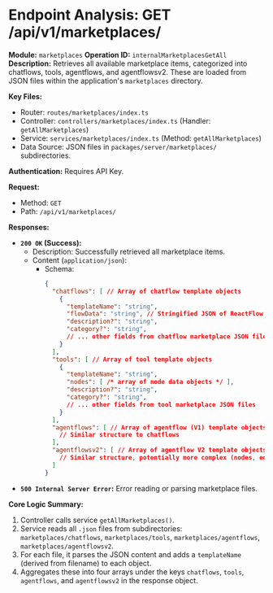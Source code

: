 # Endpoint Analysis: GET /api/v1/marketplaces/

**Module:** `marketplaces`
**Operation ID:** `internalMarketplacesGetAll`
**Description:** Retrieves all available marketplace items, categorized into chatflows, tools, agentflows, and agentflowsv2. These are loaded from JSON files within the application's `marketplaces` directory.

**Key Files:**
*   Router: `routes/marketplaces/index.ts`
*   Controller: `controllers/marketplaces/index.ts` (Handler: `getAllMarketplaces`)
*   Service: `services/marketplaces/index.ts` (Method: `getAllMarketplaces`)
*   Data Source: JSON files in `packages/server/marketplaces/` subdirectories.

**Authentication:** Requires API Key.

**Request:**
*   Method: `GET`
*   Path: `/api/v1/marketplaces/`

**Responses:**

*   **`200 OK` (Success):**
    *   Description: Successfully retrieved all marketplace items.
    *   Content (`application/json`):
        *   Schema:
            ```json
            {
              "chatflows": [ // Array of chatflow template objects
                {
                  "templateName": "string",
                  "flowData": "string", // Stringified JSON of ReactFlow graph
                  "description?": "string",
                  "category?": "string",
                  // ... other fields from chatflow marketplace JSON files
                }
              ],
              "tools": [ // Array of tool template objects
                {
                  "templateName": "string",
                  "nodes": [ /* array of node data objects */ ],
                  "description?": "string",
                  "category?": "string",
                  // ... other fields from tool marketplace JSON files
                }
              ],
              "agentflows": [ // Array of agentflow (V1) template objects
                // Similar structure to chatflows
              ],
              "agentflowsv2": [ // Array of agentflow V2 template objects
                // Similar structure, potentially more complex (nodes, edges, viewport)
              ]
            }
            ```
*   **`500 Internal Server Error`:** Error reading or parsing marketplace files.

**Core Logic Summary:**
1. Controller calls service `getAllMarketplaces()`.
2. Service reads all `.json` files from subdirectories: `marketplaces/chatflows`, `marketplaces/tools`, `marketplaces/agentflows`, `marketplaces/agentflowsv2`.
3. For each file, it parses the JSON content and adds a `templateName` (derived from filename) to each object.
4. Aggregates these into four arrays under the keys `chatflows`, `tools`, `agentflows`, and `agentflowsv2` in the response object.
